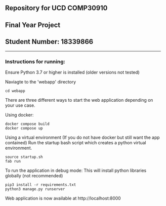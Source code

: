 ## Repository for UCD COMP30910 

## Final Year Project

## Student Number: 18339866

---

### Instructions for running:

Ensure Python 3.7 or higher is installed (older versions not tested)

Naviagte to the 'webapp' directory 
```
cd webapp
```

There are three different ways to start the web application depending on your use case. 

Using docker:

```
docker compose build
docker compose up
```

Using a virtual environment (If you do not have docker but still want the app contained)
Run the startup bash script which creates a python virtual environment.

```
source startup.sh
fab run
```

To run the application in debug mode:
This will install python libraries globally (not recommended)

```
pip3 install -r requirements.txt
python3 manage.py runserver
```


Web application is now available at http://localhost:8000